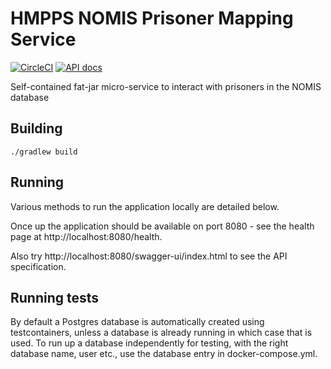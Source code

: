 # HMPPS NOMIS Prisoner Mapping Service

[![CircleCI](https://circleci.com/gh/ministryofjustice/hmpps-nomis-mapping-service/tree/main.svg?style=svg)](https://circleci.com/gh/ministryofjustice/hmpps-nomis-mapping-service)
[![API docs](https://img.shields.io/badge/API_docs_-view-85EA2D.svg?logo=swagger)](https://nomis-mapping-dev.hmpps.service.justice.gov.uk/webjars/swagger-ui/index.html?configUrl=/v3/api-docs)

Self-contained fat-jar micro-service to interact with prisoners in the NOMIS database

## Building

```./gradlew build```

## Running

Various methods to run the application locally are detailed below.

Once up the application should be available on port 8080 - see the health page at http://localhost:8080/health.

Also try http://localhost:8080/swagger-ui/index.html to see the API specification.

## Running tests

By default a Postgres database is automatically created using testcontainers, unless a database is already running in which case that is used.
To run up a database independently for testing, with the right database name, user etc., use the database entry in docker-compose.yml.
